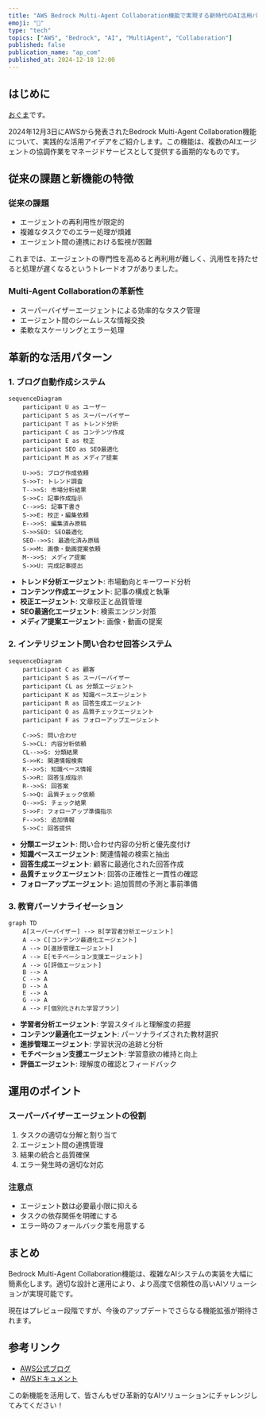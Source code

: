 ```yaml
---
title: "AWS Bedrock Multi-Agent Collaboration機能で実現する新時代のAI活用パターン"
emoji: "🎯"
type: "tech"
topics: ["AWS", "Bedrock", "AI", "MultiAgent", "Collaboration"]
published: false
publication_name: "ap_com"
published_at: 2024-12-18 12:00
---
```


## はじめに

[おぐま](https://github.com/9mak)です。

2024年12月3日にAWSから発表されたBedrock Multi-Agent Collaboration機能について、実践的な活用アイデアをご紹介します。この機能は、複数のAIエージェントの協調作業をマネージドサービスとして提供する画期的なものです。

## 従来の課題と新機能の特徴

### 従来の課題

- エージェントの再利用性が限定的
- 複雑なタスクでのエラー処理が煩雑
- エージェント間の連携における監視が困難

これまでは、エージェントの専門性を高めると再利用が難しく、汎用性を持たせると処理が遅くなるというトレードオフがありました。

### Multi-Agent Collaborationの革新性

- スーパーバイザーエージェントによる効率的なタスク管理
- エージェント間のシームレスな情報交換
- 柔軟なスケーリングとエラー処理

## 革新的な活用パターン

### 1. ブログ自動作成システム

```mermaid
sequenceDiagram
    participant U as ユーザー
    participant S as スーパーバイザー
    participant T as トレンド分析
    participant C as コンテンツ作成
    participant E as 校正
    participant SEO as SEO最適化
    participant M as メディア提案
    
    U->>S: ブログ作成依頼
    S->>T: トレンド調査
    T-->>S: 市場分析結果
    S->>C: 記事作成指示
    C-->>S: 記事下書き
    S->>E: 校正・編集依頼
    E-->>S: 編集済み原稿
    S->>SEO: SEO最適化
    SEO-->>S: 最適化済み原稿
    S->>M: 画像・動画提案依頼
    M-->>S: メディア提案
    S->>U: 完成記事提出
```

- **トレンド分析エージェント**: 市場動向とキーワード分析
- **コンテンツ作成エージェント**: 記事の構成と執筆
- **校正エージェント**: 文章校正と品質管理
- **SEO最適化エージェント**: 検索エンジン対策
- **メディア提案エージェント**: 画像・動画の提案

### 2. インテリジェント問い合わせ回答システム

```mermaid
sequenceDiagram
    participant C as 顧客
    participant S as スーパーバイザー
    participant CL as 分類エージェント
    participant K as 知識ベースエージェント
    participant R as 回答生成エージェント
    participant Q as 品質チェックエージェント
    participant F as フォローアップエージェント
    
    C->>S: 問い合わせ
    S->>CL: 内容分析依頼
    CL-->>S: 分類結果
    S->>K: 関連情報検索
    K-->>S: 知識ベース情報
    S->>R: 回答生成指示
    R-->>S: 回答案
    S->>Q: 品質チェック依頼
    Q-->>S: チェック結果
    S->>F: フォローアップ準備指示
    F-->>S: 追加情報
    S->>C: 回答提供
```

- **分類エージェント**: 問い合わせ内容の分析と優先度付け
- **知識ベースエージェント**: 関連情報の検索と抽出
- **回答生成エージェント**: 顧客に最適化された回答作成
- **品質チェックエージェント**: 回答の正確性と一貫性の確認
- **フォローアップエージェント**: 追加質問の予測と事前準備

### 3. 教育パーソナライゼーション

```mermaid
graph TD
    A[スーパーバイザー] --> B[学習者分析エージェント]
    A --> C[コンテンツ最適化エージェント]
    A --> D[進捗管理エージェント]
    A --> E[モチベーション支援エージェント]
    A --> G[評価エージェント]
    B --> A
    C --> A
    D --> A
    E --> A
    G --> A
    A --> F[個別化された学習プラン]
```

- **学習者分析エージェント**: 学習スタイルと理解度の把握
- **コンテンツ最適化エージェント**: パーソナライズされた教材選択
- **進捗管理エージェント**: 学習状況の追跡と分析
- **モチベーション支援エージェント**: 学習意欲の維持と向上
- **評価エージェント**: 理解度の確認とフィードバック

## 運用のポイント

### スーパーバイザーエージェントの役割

1. タスクの適切な分解と割り当て
2. エージェント間の連携管理
3. 結果の統合と品質確保
4. エラー発生時の適切な対応

### 注意点

- エージェント数は必要最小限に抑える
- タスクの依存関係を明確にする
- エラー時のフォールバック策を用意する

## まとめ

Bedrock Multi-Agent Collaboration機能は、複雑なAIシステムの実装を大幅に簡素化します。適切な設計と運用により、より高度で信頼性の高いAIソリューションが実現可能です。

現在はプレビュー段階ですが、今後のアップデートでさらなる機能拡張が期待されます。

## 参考リンク

- [AWS公式ブログ](https://aws.amazon.com/jp/blogs/news/introducing-multi-agent-collaboration-capability-for-amazon-bedrock/)
- [AWSドキュメント](https://docs.aws.amazon.com/bedrock/)

この新機能を活用して、皆さんもぜひ革新的なAIソリューションにチャレンジしてみてください！

